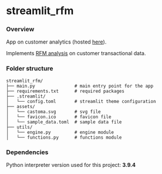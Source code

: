 # streamlit_rfm
### Overview
App on customer analytics (hosted [here](https://castoma.streamlit.app/)).

Implements [RFM analysis](https://en.wikipedia.org/wiki/RFM_(market_research)) on customer transactional data.

### Folder structure
 ```
streamlit_rfm/
├── main.py               # main entry point for the app
├── requirements.txt      # required packages
├── .streamlit/
│   └── config.toml       # streamlit theme configuration
├── assets/
│   └── castoma.svg       # svg file
│   └── favicon.ico       # favicon file
│   └── sample_data.toml  # sample data file
├── utils/
│   └── engine.py         # engine module
│   └── functions.py      # functions module
 ```

### Dependencies
Python interpreter version used for this project: **3.9.4**
